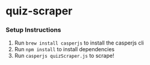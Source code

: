 # quiz-scraper

### Setup Instructions

1. Run `brew install casperjs` to install the casperjs cli
2. Run `npm install` to install dependencies
3. Run `casperjs quizScraper.js` to scrape!
